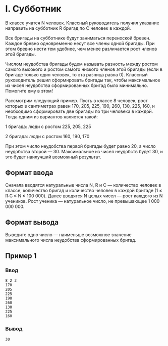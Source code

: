 # I. Субботник

В классе учатся N человек. Классный руководитель получил указание направить на субботник R бригад по С человек в каждой.

Все бригады на субботнике будут заниматься переноской бревен. Каждое бревно одновременно несут все члены одной бригады.
При этом бревно нести тем удобнее, чем менее различается рост членов этой бригады.

Числом неудобства бригады будем называть разность между ростом самого высокого и ростом самого низкого членов этой
бригады (если в бригаде только один человек, то эта разница равна 0). Классный руководитель решил сформировать бригады
так, чтобы максимальное из чисел неудобства сформированных бригад было минимально. Помогите ему в этом!

Рассмотрим следующий пример. Пусть в классе 8 человек, рост которых в сантиметрах равен 170, 205, 225, 190, 260, 130,
225, 160, и необходимо сформировать две бригады по три человека в каждой. Тогда одним из вариантов является такой:

1 бригада: люди с ростом 225, 205, 225

2 бригада: люди с ростом 160, 190, 170

При этом число неудобства первой бригады будет равно 20, а число неудобства второй — 30. Максимальное из чисел неудобств
будет 30, и это будет наилучший возможный результат.

## Формат ввода

Сначала вводятся натуральные числа N, R и C — количество человек в классе, количество бригад и количество человек в
каждой бригаде (1 ≤ R∙C ≤ N ≤ 100 000). Далее вводятся N целых чисел — рост каждого из N учеников. Рост ученика —
натуральное число, не превышающее 1 000 000 000.

## Формат вывода

Выведите одно число — наименьше возможное значение максимального числа неудобства сформированных бригад.

## Пример 1

### Ввод

    8 2 3
    170
    205
    225
    190
    260
    130
    225
    160

### Вывод

    30
